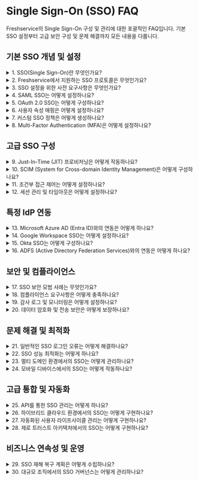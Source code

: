 # Single Sign-On (SSO) FAQ

Freshservice의 Single Sign-On 구성 및 관리에 대한 포괄적인 FAQ입니다. 기본 SSO 설정부터 고급 보안 구성 및 문제 해결까지 모든 내용을 다룹니다.

## 기본 SSO 개념 및 설정

<details>
<summary>1. SSO(Single Sign-On)란 무엇인가요?</summary>

Single Sign-On (SSO)은 사용자가 하나의 인증 시스템에 한 번 로그인하면 여러 클라우드 애플리케이션에 안전하게 접근할 수 있게 해주는 시스템입니다.

**주요 구성 요소:**
- **Identity Provider (IdP)**: 인증을 관리하는 시스템 (예: ADFS, OneLogin, Okta, Auth0, G-Suite)
- **Service Provider (SP)**: IdP의 데이터를 신뢰하는 클라우드 애플리케이션 (Freshservice)
- **SAML/OAuth**: 인증 정보를 안전하게 전달하는 프로토콜

SSO를 통해 보안성 향상, 사용자 편의성 증대, 관리 효율성을 얻을 수 있습니다.
</details>

<details>
<summary>2. Freshservice에서 지원하는 SSO 프로토콜은 무엇인가요?</summary>

Freshservice는 다음과 같은 SSO 프로토콜을 지원합니다:

**SAML 2.0**:
- 가장 널리 사용되는 표준 프로토콜
- XML 기반의 보안 어설션 교환
- 엔터프라이즈 환경에서 선호

**OAuth 2.0**:
- 현대적인 인증/인가 프레임워크
- JSON 기반의 토큰 교환
- API 접근 제어에 적합

**OpenID Connect**:
- OAuth 2.0 위에 구축된 ID 계층
- 사용자 정보 교환에 최적화

각 프로토콜은 서로 다른 장점과 사용 사례를 가지고 있습니다.
</details>

<details>
<summary>3. SSO 설정을 위한 사전 요구사항은 무엇인가요?</summary>

SSO 설정을 위해 다음과 같은 요구사항이 필요합니다:

**기술적 요구사항:**
- 활성화된 Identity Provider (IdP) 계정
- 관리자 권한을 가진 Freshservice 계정
- SSL 인증서가 설정된 도메인

**정보 수집:**
- IdP의 메타데이터 또는 설정 정보
- 사용자 속성 매핑 정의
- 인증서 파일 (필요시)

**조직적 요구사항:**
- IT 보안 정책 검토
- 사용자 교육 계획
- 백업 인증 방법 준비

사전 계획을 통해 원활한 SSO 도입이 가능합니다.
</details>

<details>
<summary>4. SAML SSO는 어떻게 설정하나요?</summary>

SAML SSO 설정은 다음 단계로 진행됩니다:

**1단계: Freshservice 설정**
- Admin > Security > SSO 메뉴 접근
- SAML 2.0 선택 및 기본 정보 입력
- Service Provider 메타데이터 다운로드

![SSO Settings Screen](https://s3.amazonaws.com/cdn.freshdesk.com/data/helpdesk/attachments/production/50000801700/original/v3EVn0FGLDKOIvDVP85y86CoVKCzhzzLOg.png)

*Admin Security Settings에서 SSO 구성 진행*

**2단계: IdP 설정**
- IdP에서 새 애플리케이션 추가
- Freshservice 메타데이터 업로드
- 사용자 속성 매핑 구성

![Admin Security Settings](https://s3.amazonaws.com/cdn.freshdesk.com/data/helpdesk/attachments/production/50007504089/original/xWuGQ2zcOimDLop_hgQ5KFNVqGUFwdtjvg.png?1675315951)

*Admin > Security Settings에서 보안 정책 및 인증 설정 관리*

**3단계: 연동 테스트**
- 테스트 사용자로 로그인 검증
- 속성 매핑 확인
- 오류 발생 시 로그 분석

**4단계: 프로덕션 배포**
- 모든 사용자에게 SSO 활성화
- 교육 및 지원 제공

체계적인 접근을 통해 안정적인 SSO 구현이 가능합니다.
</details>

<details>
<summary>5. OAuth 2.0 SSO는 어떻게 구성하나요?</summary>

OAuth 2.0 SSO 구성 절차:

**1단계: OAuth 애플리케이션 등록**
- IdP에서 OAuth 애플리케이션 생성
- 클라이언트 ID 및 시크릿 발급
- 리다이렉트 URI 설정

**2단계: Freshservice 연동**
- Admin > Security > SSO에서 OAuth 선택
- 클라이언트 정보 및 엔드포인트 설정
- 스코프 및 권한 구성

**3단계: 사용자 매핑**
- 사용자 정보 클레임 설정
- 그룹 매핑 구성 (필요시)
- 권한 레벨 정의

**4단계: 보안 강화**
- 토큰 만료 시간 설정
- 리프레시 토큰 정책 구성
- 로깅 및 모니터링 활성화

OAuth는 특히 API 기반 통합에서 강력한 보안을 제공합니다.
</details>

<details>
<summary>6. 사용자 속성 매핑은 어떻게 설정하나요?</summary>

사용자 속성 매핑 설정 방법:

**기본 속성:**
- Email (필수): emailaddress, email
- First Name: givenname, FirstName, username
- Last Name: surname, LastName
- Phone: phone
- Company: company, organization

**사용자 정의 속성:**
- Custom Field: custom_field_`<field_name>`
- 예시: Office Location → custom_field_office_location

**매핑 설정 단계:**
1. IdP에서 사용자 속성 정의
2. Freshservice에서 필드 매핑 구성
3. 테스트 사용자로 속성 전달 확인
4. 필요시 변환 규칙 적용

정확한 속성 매핑을 통해 사용자 정보의 자동 동기화가 가능합니다.
</details>

<details>
<summary>7. 커스텀 SSO 정책은 어떻게 생성하나요?</summary>

커스텀 SSO 정책 생성 절차:

**정책 유형:**
- 에이전트용 커스텀 정책 (계정당 1개)
- 고객용 커스텀 정책 (계정당 1개)
- 전체 조직당 최대 5개 정책

**설정 단계:**
1. Admin > Security > Custom Policies 메뉴 접근
2. 새 정책 생성 및 이름 지정
3. 인증 방법 선택 (SAML, OAuth 등)
4. 커스텀 로그인 URL 설정

**정책 적용:**
- 기본 정책과 별도로 운영
- 특정 사용자 그룹에만 적용 가능
- 로그인 페이지에서 정책 선택

커스텀 정책을 통해 다양한 인증 요구사항을 충족할 수 있습니다.
</details>

<details>
<summary>8. Multi-Factor Authentication (MFA)은 어떻게 설정하나요?</summary>

MFA 설정 및 관리:

**지원되는 MFA 방법:**
- SMS 기반 OTP
- 이메일 기반 OTP
- 앱 기반 TOTP (Google Authenticator, Authy)
- 하드웨어 토큰

**설정 절차:**
1. Admin > Security > Multi-Factor Authentication
2. MFA 정책 활성화
3. 허용할 인증 방법 선택
4. 사용자별 또는 그룹별 적용

![Neo Admin Center Dashboard](https://s3.amazonaws.com/cdn.freshdesk.com/data/helpdesk/attachments/production/50002090171/original/RMt5HlTd1B6AOXxxMLuwGBabpkBlOJ8wEg.png?1606215812)

*Neo Admin Center에서 패스워드 정책 및 보안 설정 관리*

**사용자 등록:**
- 초기 로그인 시 MFA 설정 안내
- 백업 코드 생성 및 안전 보관
- 분실 시 관리자 리셋 절차

MFA를 통해 계정 보안을 크게 향상시킬 수 있습니다.
</details>

## 고급 SSO 구성

<details>
<summary>9. Just-In-Time (JIT) 프로비저닝은 어떻게 작동하나요?</summary>

JIT 프로비저닝 동작 원리:

**자동 사용자 생성:**
- SSO 로그인 시 자동으로 사용자 계정 생성
- IdP에서 전달받은 속성 정보로 프로필 설정
- 사전 등록 없이도 즉시 서비스 이용 가능

**설정 방법:**
1. Admin > Security > SSO에서 JIT 활성화
2. 사용자 속성 매핑 구성
3. 기본 역할 및 권한 설정
4. 승인 프로세스 정의 (필요시)

**보안 고려사항:**
- 신뢰할 수 있는 IdP에서만 활성화
- 최소 권한 원칙 적용
- 정기적인 사용자 검토

JIT를 통해 사용자 관리 overhead를 크게 줄일 수 있습니다.
</details>

<details>
<summary>10. SCIM (System for Cross-domain Identity Management)은 어떻게 구성하나요?</summary>

SCIM 프로비저닝 구성:

**SCIM의 이점:**
- 실시간 사용자 프로비저닝/디프로비저닝
- 조직 변경사항 자동 반영
- 규모 있는 사용자 관리

**설정 단계:**
1. Admin > Security > User Provisioning에서 SCIM 활성화
2. SCIM 엔드포인트 URL 확인
3. Bearer 토큰 생성
4. IdP에서 SCIM 커넥터 구성

**지원되는 작업:**
- 사용자 생성 (CREATE)
- 사용자 정보 업데이트 (UPDATE)
- 사용자 비활성화 (DELETE)
- 그룹 멤버십 관리

SCIM을 통해 엔터프라이즈급 사용자 관리가 가능합니다.
</details>

<details>
<summary>11. 조건부 접근 제어는 어떻게 설정하나요?</summary>

조건부 접근 제어 구성:

**조건 유형:**
- 위치 기반 (IP 주소, 지역)
- 디바이스 기반 (관리되는 디바이스)
- 시간 기반 (업무 시간)
- 위험 기반 (비정상 로그인 패턴)

**설정 방법:**
1. IdP에서 조건부 접근 정책 생성
2. Freshservice 애플리케이션에 정책 적용
3. 조건 불충족 시 액션 정의
4. 예외 사용자/그룹 설정

**액션 옵션:**
- 접근 차단
- 추가 인증 요구
- 제한된 권한으로 접근 허용
- 관리자 알림

조건부 접근을 통해 세밀한 보안 제어가 가능합니다.
</details>

<details>
<summary>12. 세션 관리 및 타임아웃은 어떻게 설정하나요?</summary>

세션 관리 구성:

**세션 타임아웃 설정:**
- 유휴 타임아웃: 활동 없을 시 자동 로그아웃
- 절대 타임아웃: 최대 세션 지속 시간
- 개별 세션 vs 전역 세션 정책

**설정 위치:**
1. Admin > Security > Session Management
2. 타임아웃 값 설정 (분/시간 단위)
3. 사용자 그룹별 차등 적용
4. 경고 메시지 설정

**보안 강화 옵션:**
- 동시 세션 제한
- 디바이스별 세션 추적
- 의심스러운 활동 감지
- 강제 로그아웃 기능

적절한 세션 관리를 통해 보안과 사용성의 균형을 맞출 수 있습니다.
</details>

## 특정 IdP 연동

<details>
<summary>13. Microsoft Azure AD (Entra ID)와의 연동은 어떻게 하나요?</summary>

Azure AD 연동 설정:

**Azure AD 설정:**
1. Azure Portal에서 Enterprise Applications 메뉴 접근
2. 새 애플리케이션 추가 → 사용자 지정 애플리케이션
3. SAML 기반 Sign-on 구성
4. Freshservice 메타데이터 업로드

**사용자 및 그룹 할당:**
- Azure AD 그룹을 Freshservice 역할에 매핑
- 조건부 접근 정책 적용
- 자동 프로비저닝 구성

**고급 기능:**
- Seamless SSO 활성화
- Multi-tenant 지원
- B2B 게스트 사용자 관리
- PIM (Privileged Identity Management) 연동

Azure AD의 풍부한 기능을 활용하여 엔터프라이즈급 인증을 구현할 수 있습니다.
</details>

<details>
<summary>14. Google Workspace SSO는 어떻게 설정하나요?</summary>

Google Workspace 연동 절차:

**Google Admin Console 설정:**
1. Apps > Web and mobile apps 메뉴 접근
2. 새 커스텀 SAML 앱 추가
3. Freshservice 세부정보 입력
4. 속성 매핑 구성

**Freshservice 연동:**
- Google의 SSO URL 및 인증서 정보 입력
- 사용자 속성 매핑 검증
- 도메인 검증 완료

**Google 특화 기능:**
- Gmail 통합 인증
- Google Groups 동기화
- Mobile Device Management 연동
- Chrome 브라우저 정책 적용

Google Workspace의 통합 환경을 최대한 활용할 수 있습니다.
</details>

<details>
<summary>15. Okta SSO는 어떻게 구성하나요?</summary>

Okta 연동 구성:

**Okta 애플리케이션 설정:**
1. Okta Admin Console에서 Applications 메뉴
2. Browse App Catalog에서 Freshservice 검색
3. 애플리케이션 추가 및 기본 설정
4. Sign On 옵션에서 SAML 2.0 구성

**고급 설정:**
- Attribute Statements 설정
- Group Attribute Statements 구성
- Provisioning 활성화 (SCIM)
- Lifecycle Management 설정

**Okta 특화 기능:**
- Universal Directory 연동
- Adaptive Multi-Factor Authentication
- Behavior Detection
- API Access Management

Okta의 강력한 IAM 기능을 모두 활용할 수 있습니다.
</details>

<details>
<summary>16. ADFS (Active Directory Federation Services)와의 연동은 어떻게 하나요?</summary>

ADFS 연동 설정:

**ADFS 서버 구성:**
1. ADFS Management Console 접근
2. Relying Party Trust 추가
3. Freshservice 메타데이터 임포트
4. Claim Rules 구성

**Claim Rules 설정:**
- UPN → Email address 매핑
- SAM-Account-Name → Username 매핑
- Group SID → Role 매핑
- 커스텀 속성 추가

**보안 강화:**
- 인증서 기반 인증
- Multi-Factor Authentication
- Extranet Lockout Protection
- Device Registration Service

온프레미스 Active Directory와의 완벽한 연동이 가능합니다.
</details>

## 보안 및 컴플라이언스

<details>
<summary>17. SSO 보안 모범 사례는 무엇인가요?</summary>

SSO 보안 모범 사례:

**인증서 관리:**
- 정기적인 인증서 갱신
- 강력한 암호화 알고리즘 사용
- 인증서 체인 검증
- 백업 인증서 준비

**보안 설정:**
- 강력한 암호화 수준 (SHA-256, RSA-2048)
- 짧은 어설션 유효 기간
- 안전한 바인딩 방법
- 로그아웃 URL 설정

**모니터링:**
- 인증 이벤트 로깅
- 실패한 로그인 추적
- 비정상적인 패턴 감지
- 정기적인 보안 검토

**백업 계획:**
- 대체 인증 방법 준비
- 응급 접근 절차 수립
- 복구 계정 관리
- 재해 복구 테스트

체계적인 보안 관리를 통해 안전한 SSO 환경을 유지할 수 있습니다.
</details>

<details>
<summary>18. 컴플라이언스 요구사항은 어떻게 충족하나요?</summary>

컴플라이언스 준수 방안:

**GDPR 준수:**
- 사용자 동의 관리
- 데이터 처리 목적 명시
- 개인정보 삭제 권리 보장
- 데이터 이동성 지원

**SOX 준수:**
- 접근 제어 문서화
- 정기적인 접근 권한 검토
- 감사 로그 보관
- 직무 분리 원칙 적용

**HIPAA 준수:**
- PHI 접근 제어
- 암호화된 데이터 전송
- 최소 권한 원칙
- 사용자 활동 추적

**ISO 27001 준수:**
- 정보보안 정책 수립
- 위험 평가 및 관리
- 인시던트 대응 절차
- 지속적인 개선

각 규정에 맞는 설정과 절차를 통해 컴플라이언스를 달성할 수 있습니다.
</details>

<details>
<summary>19. 감사 로그 및 모니터링은 어떻게 설정하나요?</summary>

감사 로그 및 모니터링 구성:

**로그 수집 범위:**
- 로그인/로그아웃 이벤트
- 인증 실패 및 성공
- 권한 변경 사항
- 세션 생성/종료

**로그 분석:**
1. Admin > Reports > Security Logs 접근
2. 필터 조건 설정 (시간, 사용자, 이벤트 유형)
3. 이상 패턴 식별
4. 정기적인 리포트 생성

**실시간 모니터링:**
- 실패한 로그인 시도 알림
- 비정상적인 접근 패턴 감지
- 권한 에스컬레이션 탐지
- 지역별 접근 이상 감지

**SIEM 연동:**
- Splunk, ELK Stack 등과 연동
- API를 통한 로그 스트리밍
- 자동화된 위협 탐지
- 사고 대응 워크플로우

체계적인 모니터링을 통해 보안 위협을 사전에 감지할 수 있습니다.
</details>

<details>
<summary>20. 데이터 암호화 및 전송 보안은 어떻게 보장하나요?</summary>

데이터 보안 보장 방법:

**전송 중 암호화:**
- TLS 1.2 이상 사용 강제
- HTTPS 리다이렉션 설정
- HSTS (HTTP Strict Transport Security) 적용
- 인증서 핀닝 구현

**저장 중 암호화:**
- AES-256 암호화
- 키 관리 시스템 (KMS) 연동
- 정기적인 키 로테이션
- 백업 데이터 암호화

**SAML 암호화:**
- 어설션 암호화
- 서명 검증
- 암호화 키 교환
- 메시지 무결성 보장

**API 보안:**
- OAuth 2.0 토큰
- API 키 관리
- Rate Limiting
- IP 화이트리스팅

다중 계층 보안을 통해 데이터를 완벽하게 보호할 수 있습니다.
</details>

## 문제 해결 및 최적화

<details>
<summary>21. 일반적인 SSO 로그인 오류는 어떻게 해결하나요?</summary>

일반적인 SSO 오류 해결:

**"SAML Response not found" 오류:**
- IdP 설정에서 POST 바인딩 확인
- 어설션 소비자 URL 검증
- 네트워크 방화벽 설정 점검

**"Invalid SAML Response" 오류:**
- 인증서 만료일 확인
- 시간 동기화 검증 (NTP)
- 어설션 유효 기간 설정 확인

**사용자 속성 매핑 오류:**
- IdP에서 전송되는 속성 확인
- Freshservice 필드 매핑 검증
- 대소문자 구분 확인

**권한 부족 오류:**
- 사용자 그룹 매핑 확인
- 기본 역할 설정 검토
- JIT 프로비저닝 설정 점검

체계적인 진단을 통해 대부분의 오류를 신속하게 해결할 수 있습니다.
</details>

<details>
<summary>22. SSO 성능 최적화는 어떻게 하나요?</summary>

SSO 성능 최적화 방법:

**어설션 캐싱:**
- IdP에서 어설션 캐시 시간 조정
- Freshservice 세션 타임아웃 최적화
- 중복 인증 요청 방지

**네트워크 최적화:**
- CDN을 통한 메타데이터 배포
- 지역별 IdP 엔드포인트 설정
- 압축 및 최적화된 프로토콜 사용

**데이터베이스 최적화:**
- 사용자 조회 쿼리 최적화
- 인덱스 최적화
- 커넥션 풀 설정

**모니터링 지표:**
- 평균 로그인 시간
- 인증 성공률
- 네트워크 지연 시간
- 서버 응답 시간

지속적인 모니터링과 튜닝을 통해 최적의 성능을 유지할 수 있습니다.
</details>

<details>
<summary>23. 멀티 도메인 환경에서의 SSO는 어떻게 관리하나요?</summary>

멀티 도메인 SSO 관리:

**도메인 설정:**
- 각 도메인별 SAML 엔드포인트 구성
- 도메인별 인증서 관리
- 서브도메인 정책 설정

**사용자 라우팅:**
- 이메일 도메인 기반 자동 라우팅
- 사용자 선택 기반 IdP 선택
- 기본 IdP 설정

**통합 관리:**
- 중앙집중식 정책 관리
- 도메인 간 사용자 이동
- 통합 감사 로그

**보안 고려사항:**
- 도메인별 보안 정책
- 크로스 도메인 세션 관리
- 도메인 격리 정책

복잡한 조직 구조에서도 효율적인 SSO 관리가 가능합니다.
</details>

<details>
<summary>24. 모바일 디바이스에서의 SSO는 어떻게 작동하나요?</summary>

모바일 SSO 구현:

**앱 기반 SSO:**
- 네이티브 앱에서 웹뷰를 통한 SSO
- Deep Link를 통한 자동 리다이렉션
- 생체 인증 연동 (지문, Face ID)

**브라우저 기반 SSO:**
- 모바일 브라우저에서 일반 SSO 플로우
- 쿠키 공유를 통한 자동 로그인
- Progressive Web App (PWA) 지원

**디바이스 관리:**
- MDM (Mobile Device Management) 연동
- 디바이스 인증서 기반 인증
- 앱 보호 정책 적용

**보안 강화:**
- 디바이스 등록 요구
- 위치 기반 접근 제어
- 원격 데이터 삭제 기능

모바일 환경에서도 안전하고 편리한 SSO 경험을 제공할 수 있습니다.
</details>

## 고급 통합 및 자동화

<details>
<summary>25. API를 통한 SSO 관리는 어떻게 하나요?</summary>

API 기반 SSO 관리:

**사용자 관리 API:**
- 프로그래매틱 사용자 생성/수정/삭제
- 대량 사용자 가져오기/내보내기
- 사용자 속성 동기화
- 그룹 멤버십 관리

**설정 관리 API:**
- SSO 구성 자동화
- 인증서 갱신 자동화
- 정책 템플릿 배포
- 백업 및 복원

**모니터링 API:**
- 실시간 인증 상태 확인
- 로그 데이터 스트리밍
- 메트릭 수집 및 분석
- 알림 및 경고 관리

**보안 고려사항:**
- API 키 관리 및 로테이션
- Rate Limiting 설정
- IP 제한 및 액세스 제어
- 감사 로그 관리

API를 통해 대규모 환경에서의 효율적인 SSO 관리가 가능합니다.
</details>

<details>
<summary>26. 하이브리드 클라우드 환경에서의 SSO는 어떻게 구현하나요?</summary>

하이브리드 클라우드 SSO 구현:

**아키텍처 설계:**
- 온프레미스 IdP와 클라우드 서비스 연동
- 네트워크 연결성 보장 (VPN, ExpressRoute)
- 페더레이션 신뢰 관계 설정

**ID 브릿지 구성:**
- Azure AD Connect 또는 유사 도구 사용
- 디렉토리 동기화 설정
- 패스워드 해시 동기화

**보안 경계 관리:**
- 클라우드와 온프레미스 간 보안 정책 일관성
- 네트워크 세그멘테이션
- 데이터 분류 및 보호

**재해 복구:**
- 다중 IdP 페일오버
- 백업 인증 경로
- 연결 중단 시 대응 절차

하이브리드 환경에서도 완벽한 SSO 통합이 가능합니다.
</details>

<details>
<summary>27. 자동화된 사용자 라이프사이클 관리는 어떻게 구현하나요?</summary>

자동화된 라이프사이클 관리:

**온보딩 자동화:**
- HR 시스템과 연동한 자동 계정 생성
- 역할 기반 자동 권한 할당
- 환영 이메일 및 교육 자료 자동 발송

**권한 관리:**
- 조직 변경 시 자동 권한 업데이트
- 정기적인 접근 권한 검토 자동화
- 임시 권한의 자동 만료

**오프보딩 자동화:**
- 퇴사자 계정 자동 비활성화
- 모든 세션 강제 종료
- 데이터 보관 정책 자동 적용

**컴플라이언스:**
- SOD (Segregation of Duties) 자동 검증
- 감사 보고서 자동 생성
- 규정 위반 자동 탐지

완전한 자동화를 통해 인적 오류를 최소화하고 효율성을 극대화할 수 있습니다.
</details>

<details>
<summary>28. 제로 트러스트 아키텍처에서의 SSO는 어떻게 구현하나요?</summary>

제로 트러스트 SSO 구현:

**핵심 원칙:**
- "신뢰하지 말고 검증하라"
- 모든 요청에 대한 지속적인 검증
- 최소 권한 원칙 적용
- 마이크로 세그멘테이션

**동적 인증:**
- 컨텍스트 기반 인증 결정
- 실시간 위험 평가
- 적응형 인증 요구
- 지속적인 세션 검증

**ID 확인:**
- 디바이스 신뢰도 검증
- 사용자 행동 분석
- 지리적 위치 검증
- 시간 기반 접근 제어

**통합 모니터링:**
- 모든 접근 시도 로깅
- 실시간 위협 탐지
- 자동화된 대응 조치
- 포렌식 분석 지원

제로 트러스트를 통해 최고 수준의 보안을 달성할 수 있습니다.
</details>

## 비즈니스 연속성 및 운영

<details>
<summary>29. SSO 재해 복구 계획은 어떻게 수립하나요?</summary>

SSO 재해 복구 계획:

**복구 시나리오:**
- 주 IdP 서비스 중단
- 네트워크 연결 장애
- 인증서 만료 또는 손상
- 대규모 보안 침해

**백업 인증 방법:**
- 로컬 관리자 계정 유지
- 백업 IdP 설정
- 임시 패스워드 시스템
- 오프라인 인증 방법

**복구 절차:**
1. 사고 감지 및 평가
2. 백업 시스템 활성화
3. 사용자 커뮤니케이션
4. 서비스 복원 및 검증
5. 사후 분석 및 개선

**테스트 및 훈련:**
- 정기적인 재해 복구 훈련
- 복구 시간 목표 (RTO) 설정
- 복구 지점 목표 (RPO) 정의
- 문서화 및 업데이트

완벽한 재해 복구 계획을 통해 비즈니스 연속성을 보장할 수 있습니다.
</details>

<details>
<summary>30. 대규모 조직에서의 SSO 거버넌스는 어떻게 관리하나요?</summary>

대규모 SSO 거버넌스:

**거버넌스 구조:**
- 중앙 ID 관리 팀
- 부서별 ID 관리자
- 보안 정책 위원회
- 감사 및 컴플라이언스 팀

![Organization Management](https://s3.amazonaws.com/cdn.freshdesk.com/data/helpdesk/attachments/production/50002090235/original/5sYD1HlhVY3pUmJ794nqXE8LsirD5FW0YA.png?1606216437)

*Neo Admin Center를 통한 조직 전체 사용자 및 계정 관리*

**정책 관리:**
- 표준화된 ID 정책
- 역할 기반 접근 제어 매트릭스
- 권한 승인 워크플로우
- 정기적인 정책 검토

**위험 관리:**
- ID 관련 위험 평가
- 비즈니스 영향 분석
- 위험 완화 전략
- 인시던트 대응 계획

**성과 측정:**
- SSO 채택률 추적
- 보안 인시던트 분석
- 사용자 만족도 조사
- 비용 효익 분석

체계적인 거버넌스를 통해 대규모 조직에서도 효과적인 SSO 관리가 가능합니다.
</details>


